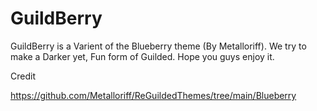 # GuildBerry
GuildBerry is a Varient of the Blueberry theme (By Metalloriff). We try to make a Darker yet, Fun form of Guilded. Hope you guys enjoy it.


Credit

https://github.com/Metalloriff/ReGuildedThemes/tree/main/Blueberry
